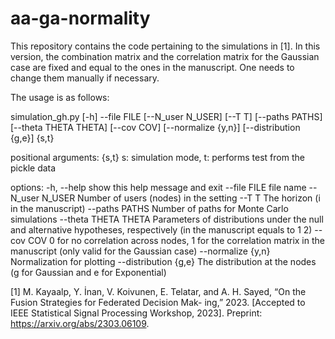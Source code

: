 # aa-ga-normality

This repository contains the code pertaining to the simulations in [1]. In this version, the combination matrix and the correlation matrix for the Gaussian case are fixed and equal to the ones in the manuscript. One needs to change them manually if necessary.

The usage is as follows:

simulation_gh.py [-h] --file FILE [--N_user N_USER] [--T T] [--paths PATHS] [--theta THETA THETA]
                        [--cov COV] [--normalize {y,n}] [--distribution {g,e}]
                        {s,t}

positional arguments:
  {s,t}                 s: simulation mode, t: performs test from the pickle data

options:
  -h, --help            show this help message and exit
  --file FILE           file name
  --N_user N_USER       Number of users (nodes) in the setting
  --T T                 The horizon (i in the manuscript)
  --paths PATHS         Number of paths for Monte Carlo simulations
  --theta THETA THETA   Parameters of distributions under the null and alternative hypotheses, respectively (in the manuscript equals to 1 2)
  --cov COV             0 for no correlation across nodes, 1 for the correlation matrix in the manuscript
                        (only valid for the Gaussian case)
  --normalize {y,n}     Normalization for plotting
  --distribution {g,e}  The distribution at the nodes (g for Gaussian and e for Exponential)

[1] M. Kayaalp, Y. İnan, V. Koivunen, E. Telatar, and A. H. Sayed, “On the Fusion Strategies for Federated Decision Mak- ing,” 2023. [Accepted to IEEE Statistical Signal Processing Workshop, 2023]. Preprint: https://arxiv.org/abs/2303.06109.
